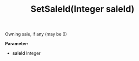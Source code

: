 ﻿---
uid: crmscript_ref_NSAlarmData_SetSaleId
title: SetSaleId(Integer saleId)
intellisense: NSAlarmData.SetSaleId
keywords: NSAlarmData, GetSaleId
so.topic: reference
---

Owning sale, if any (may be 0)

**Parameter:** 
 - **saleId** Integer

